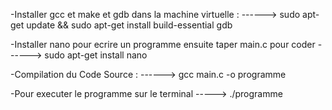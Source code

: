 -Installer gcc et make et gdb dans la machine virtuelle :
------> sudo apt-get update && sudo apt-get install build-essential gdb 

-Installer nano pour ecrire un programme ensuite taper main.c pour coder 
------> sudo apt-get install nano 

-Compilation du Code Source :
------> gcc main.c -o programme

-Pour executer le programme sur le terminal
-----> ./programme 


